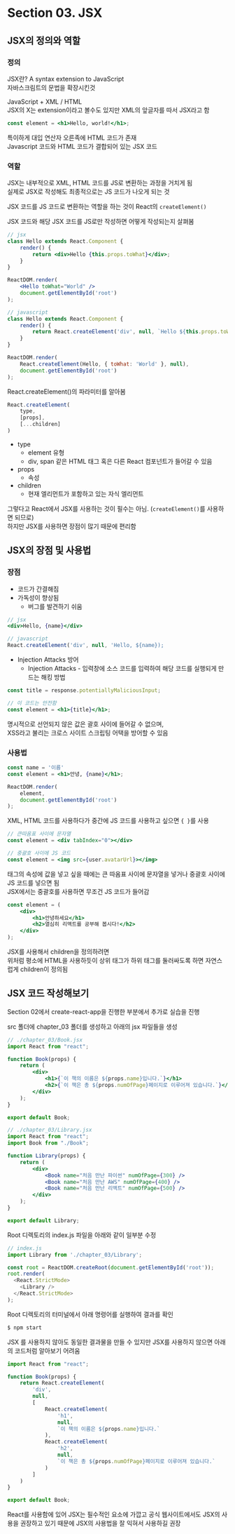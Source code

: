 # Section 03. JSX

## JSX의 정의와 역할

### 정의

JSX란? A syntax extension to JavaScript  
자바스크림트의 문법을 확장시킨것

JavaScript + XML / HTML  
JSX의 X는 extension이라고 볼수도 있지만 XML의 앞글자를 따서 JSX라고 함

```jsx
const element = <h1>Hello, world!</h1>;
```

특이하게 대입 연산자 오른족에 HTML 코드가 존재  
Javascript 코드와 HTML 코드가 결합되어 있는 JSX 코드

### 역할

JSX는 내부적으로 XML, HTML 코드를 JS로 변환하는 과정을 거치게 됨  
실제로 JSX로 작성해도 최종적으로는 JS 코드가 나오게 되는 것

JSX 코드를 JS 코드로 변환하는 역할을 하는 것이 React의 `createElement()`

JSX 코드와 해당 JSX 코드를 JS로만 작성하면 어떻게 작성되는지 살펴봄

```jsx
// jsx
class Hello extends React.Component {
    render() {
        return <div>Hello {this.props.toWhat}</div>;
    }
}

ReactDOM.render(
    <Hello toWhat="World" />
    document.getElementById('root')
);

// javascript
class Hello extends React.Component {
    render() {
        return React.createElement('div', null, `Hello ${this.props.toWhat}`);
    }
}

ReactDOM.render(
    React.createElement(Hello, { toWhat: 'World' }, null),
    document.getElementById('root')
);
```

React.createElement()의 파라미터를 알아봄

```js
React.createElement(
    type,
    [props],
    [...children]
)
```

* type
  * element 유형
  * div, span 같은 HTML 태그 혹은 다른 React 컴포넌트가 들어갈 수 있음
* props
  * 속성
* children
  * 현재 엘리먼트가 포함하고 있는 자식 엘리먼트

그렇다고 React에서 JSX를 사용하는 것이 필수는 아님. (`createElement()`를 사용하면 되므로)  
하지만 JSX를 사용하면 장점이 많기 때문에 편리함

## JSX의 장점 및 사용법

### 장점

* 코드가 간결해짐
* 가독성이 향상됨
  * 버그를 발견하기 쉬움

```jsx
// jsx
<div>Hello, {name}</div>

// javascript
React.createElement('div', null, 'Hello, ${name});
```

* Injection Attacks 방어
  * Injection Attacks - 입력창에 소스 코드를 입력하여 해당 코드를 실행되게 만드는 해킹 방법

```jsx
const title = response.potentiallyMaliciousInput;

// 이 코드는 안전함
const element = <h1>{title}</h1>;
```

명시적으로 선언되지 않은 값은 괄호 사이에 들어갈 수 없으며,  
XSS라고 불리는 크로스 사이트 스크립팅 어택을 방어할 수 있음

### 사용법

```jsx
const name = '이름'
const element = <h1>안녕, {name}</h1>;

ReactDOM.render(
    element,
    document.getElementById('root')
);
```

XML, HTML 코드를 사용하다가 중간에 JS 코드를 사용하고 싶으면 `{ }`를 사용

```jsx
// 큰따옴표 사이에 문자열
const element = <div tabIndex="0"></div>

// 중괄호 사이에 JS 코드
const element = <img src={user.avatarUrl}></img>
```

태그의 속성에 값을 넣고 싶을 때에는 큰 따옴표 사이에 문자열을 넣거나 중괄호 사이에 JS 코드를 넣으면 됨  
JSX에서는 중괄호를 사용하면 무조건 JS 코드가 들어감

```jsx
const element = (
    <div>
        <h1>안녕하세요</h1>
        <h2>열심히 리액트를 공부해 봅시다!</h2>
    </div>
);
```

JSX를 사용해서 children을 정의하려면  
위처럼 평소에 HTML을 사용하듯이 상위 태그가 하위 태그를 둘러싸도록 하면 자연스럽게 children이 정의됨

## JSX 코드 작성해보기

Section 02에서 create-react-app을 진행한 부분에서 추가로 실습을 진행

src 폴더에 chapter_03 폴더를 생성하고 아래의 jsx 파일들을 생성

```jsx
// ./chapter_03/Book.jsx
import React from "react";

function Book(props) {
    return (
        <div>
            <h1>{`이 책의 이름은 ${props.name}입니다.`}</h1>
            <h2>{`이 책은 총 ${props.numOfPage}페이지로 이루어져 있습니다.`}</h2>
        </div>
    );
}

export default Book;

// ./chapter_03/Library.jsx
import React from "react";
import Book from "./Book";

function Library(props) {
    return (
        <div>
            <Book name="처음 만난 파이썬" numOfPage={300} />
            <Book name="처음 만난 AWS" numOfPage={400} />
            <Book name="처음 만난 리액트" numOfPage={500} />
        </div>
    );
}

export default Library;
```

Root 디렉토리의 index.js 파일을 아래와 같이 일부분 수정

```js
// index.js
import Library from './chapter_03/Library';

const root = ReactDOM.createRoot(document.getElementById('root'));
root.render(
  <React.StrictMode>
    <Library />
  </React.StrictMode>
);
```

Root 디렉토리의 터미널에서 아래 명령어를 실행하여 결과를 확인

```bash
$ npm start
```

JSX 를 사용하지 않아도 동일한 결과물을 만들 수 있지만 JSX를 사용하지 않으면 아래의 코드처럼 알아보기 어려움

```jsx
import React from "react";

function Book(props) {
    return React.createElement(
        'div',
        null,
        [
            React.createElement(
                'h1',
                null,
                `이 책의 이름은 ${props.name}입니다.`
            ),
            React.createElement(
                'h2',
                null,
                `이 책은 총 ${props.numOfPage}페이지로 이루어져 있습니다.`
            )
        ]
    )
}

export default Book;
```

React를 사용함에 있어 JSX는 필수적인 요소에 가깝고 공식 웹사이트에서도 JSX의 사용을 권장하고 있기 때문에 JSX의 사용법을 잘 익혀서 사용하길 권장
